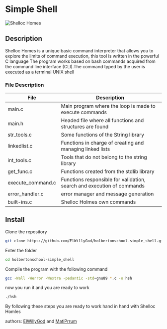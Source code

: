 # Simple Shell
![Shelloc Homes](https://ideogram.ai/api/images/direct/uU9J_UzMTVaz-1XM2g5QUw.png)
## Description
Shelloc Homes is a unique basic command interpreter that allows you to explore the limits of command execution, this tool is written in the powerful C language
The program works based on bash commands acquired from the command line interface (CLI).The command typed by the user is executed as a terminal UNIX shell
### File Description
| File | Description |
| ------ | ------ |
| main.c | Main program where the loop is made to execute commands |
| main.h | Headed file where all functions and structures are found |
| str_tools.c | Some functions of the String library |
| linkedlist.c  | Functions in charge of creating and managing linked lists |
| int_tools.c | Tools that do not belong to the string library |
| get_func.c | Functions created from the stdlib library |
|execute_command.c| Functions responsible for validation, search and execution of commands|
| error_handler.c| error manager and message generation |
|built-ins.c| Shelloc Holmes own commands |

## Install

Clone the repository
```sh
git clone https://github.com/ElWillyGod/holbertonschool-simple_shell.git
```
Enter the folder
```sh
cd holbertonschool-simple_shell
```
Compile the program with the following command
```sh
gcc -Wall -Werror -Wextra -pedantic -std=gnu89 *.c -o hsh
```
now you run it and you are ready to work
```sh
./hsh
```
By following these steps you are ready to work hand in hand with Shelloc Homles

authors: [ElWillyGod](https://github.com/ElWillyGod) and [MatiPrrum](https://github.com/ILoveChairs)
